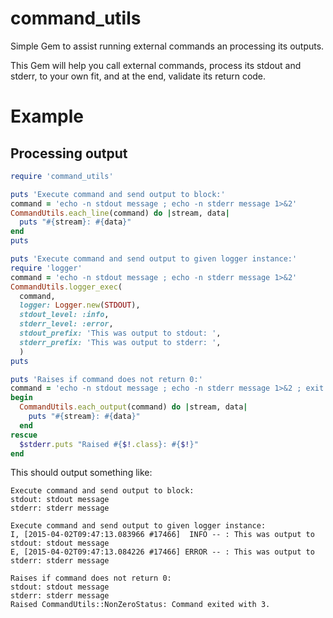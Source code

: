 # command_utils

Simple Gem to assist running external commands an processing its outputs.

This Gem will help you call external commands, process its stdout and stderr, to your own fit, and at the end, validate its return code.

# Example

## Processing output

```ruby
require 'command_utils'

puts 'Execute command and send output to block:'
command = 'echo -n stdout message ; echo -n stderr message 1>&2'
CommandUtils.each_line(command) do |stream, data|
  puts "#{stream}: #{data}"
end
puts

puts 'Execute command and send output to given logger instance:'
require 'logger'
command = 'echo -n stdout message ; echo -n stderr message 1>&2'
CommandUtils.logger_exec(
  command,
  logger: Logger.new(STDOUT),
  stdout_level: :info,
  stderr_level: :error,
  stdout_prefix: 'This was output to stdout: ',
  stderr_prefix: 'This was output to stderr: ',
  )
puts

puts 'Raises if command does not return 0:'
command = 'echo -n stdout message ; echo -n stderr message 1>&2 ; exit 3'
begin
  CommandUtils.each_output(command) do |stream, data|
    puts "#{stream}: #{data}"
  end
rescue
  $stderr.puts "Raised #{$!.class}: #{$!}"
end

```

This should output something like:
```
Execute command and send output to block:
stdout: stdout message
stderr: stderr message

Execute command and send output to given logger instance:
I, [2015-04-02T09:47:13.083966 #17466]  INFO -- : This was output to stdout: stdout message
E, [2015-04-02T09:47:13.084226 #17466] ERROR -- : This was output to stderr: stderr message

Raises if command does not return 0:
stdout: stdout message
stderr: stderr message
Raised CommandUtils::NonZeroStatus: Command exited with 3.
```
